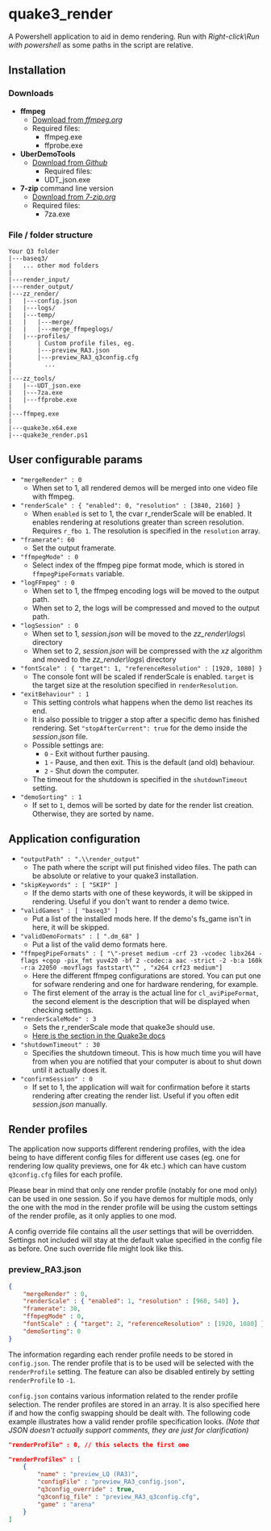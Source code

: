 # quake3_render

A Powershell application to aid in demo rendering. Run with *Right-click\Run with powershell* as some paths in the script are relative.

## Installation

### Downloads

- **ffmpeg**
  - [Download from *ffmpeg.org*](http://ffmpeg.org/download.html)
  - Required files:
    - ffmpeg.exe
    - ffprobe.exe
- **UberDemoTools**
  - [Download from *Github*](https://github.com/mightycow/uberdemotools)
    - Required files:
    - UDT_json.exe
- **7-zip** command line version
  - [Download from *7-zip.org*](https://7-zip.org/download.html)
  - Required files:
    - 7za.exe

### File / folder structure

```text
Your Q3 folder
|---baseq3/
|   ... other mod folders
|
|---render_input/
|---render_output/
|---zz_render/
|   |---config.json
|   |---logs/
|   |---temp/
|   |   |---merge/
|   |   |---merge_ffmpeglogs/
|   |---profiles/
|       | Custom profile files, eg.
|       |---preview_RA3.json
|       |---preview_RA3_q3config.cfg
|         ...
|
|---zz_tools/
|   |---UDT_json.exe
|   |---7za.exe
|   |---ffprobe.exe
|
|---ffmpeg.exe
|
|---quake3e.x64.exe
|---quake3e_render.ps1

```

## User configurable params

- `"mergeRender" : 0`
  - When set to 1, all rendered demos will be merged into one video file with ffmpeg.
- `"renderScale" : { "enabled": 0, "resolution" : [3840, 2160] }`
  - When `enabled` is set to 1, the cvar r_renderScale will be enabled. It enables rendering at resolutions greater than screen resolution. Requires `r_fbo 1`. The resolution is specified in the `resolution` array.
- `"framerate": 60`
  - Set the output framerate.
- `"ffmpegMode" : 0`
  - Select index of the ffmpeg pipe format mode, which is stored in `ffmpegPipeFormats` variable.
- `"logFFmpeg" : 0`
  - When set to 1, the ffmpeg encoding logs will be moved to the output path.
  - When set to 2, the logs will be compressed and moved to the output path.
- `"logSession" : 0`
  - When set to 1, *session.json* will be moved to the *zz_render\logs\\* directory
  - When set to 2, *session.json* will be compressed with the *xz* algorithm and moved to the *zz_render\logs\\* directory
- `"fontScale" : { "target": 1, "referenceResolution" : [1920, 1080] }`
  - The console font will be scaled if renderScale is enabled. `target` is the target size at the resolution specified in `renderResolution`.
- `"exitBehaviour" : 1`
  - This setting controls what happens when the demo list reaches its end.
  - It is also possible to trigger a stop after a specific demo has finished rendering. Set `"stopAfterCurrent": true` for the demo inside the *session.json* file.
  - Possible settings are:
    - `0` - Exit without further pausing.
    - `1` - Pause, and then exit. This is the default (and old) behaviour.
    - `2` - Shut down the computer.
  - The timeout for the shutdown is specified in the `shutdownTimeout` setting.
- `"demoSorting" : 1`
  - If set to `1`, demos will be sorted by date for the render list creation. Otherwise, they are sorted by name.

## Application configuration

- `"outputPath" : ".\\render_output"`
  - The path where the script will put finished video files. The path can be absolute or relative to your quake3 installation.
- `"skipKeywords" : [ "SKIP" ]`
  - If the demo starts with one of these keywords, it will be skipped in rendering. Useful if you don't want to render a demo twice.
- `"validGames" : [ "baseq3" ]`
  - Put a list of the installed mods here. If the demo's fs_game isn't in here, it will be skipped.
- `"validDemoFormats" : [ ".dm_68" ]`
  - Put a list of the valid demo formats here.
- `"ffmpegPipeFormats" : [ "\"-preset medium -crf 23 -vcodec libx264 -flags +cgop -pix_fmt yuv420 -bf 2 -codec:a aac -strict -2 -b:a 160k -r:a 22050 -movflags faststart\"" , "x264 crf23 medium"]`
  - Here the different ffmpeg configurations are stored. You can put one for sofware rendering and one for hardware rendering, for example.
  - The first element of the array is the actual line for `cl_aviPipeFormat`, the second element is the description that will be displayed when checking settings.
- `"renderScaleMode" : 3`
  - Sets the r_renderScale mode that quake3e should use.
  - [Here is the section in the Quake3e docs](https://github.com/ec-/Quake3e/blob/master/docs/quake3e.htm#L218)
- `"shutdownTimeout" : 30`
  - Specifies the shutdown timeout. This is how much time you will have from when you are notified that your computer is about to shut down until it actually does it.
- `"confirmSession" : 0`
  - If set to 1, the application will wait for confirmation before it starts rendering after creating the render list. Useful if you often edit *session.json* manually.

## Render profiles

The application now supports different rendering profiles, with the idea being to have different config files for different use cases (eg. one for rendering low quality previews, one for 4k etc.) which can have custom `q3config.cfg` files for each profile.

Please bear in mind that only one render profile (notably for one mod only) can be used in one session. So if you have demos for multiple mods, only the one with the mod in the render profile will be using the custom settings of the render profile, as it only applies to one mod.

A config override file contains all the *user* settings that will be overridden. Settings not included will stay at the default value specified in the config file as before. One such override file might look like this.

### preview_RA3.json

``` JSON
{
    "mergeRender" : 0,
    "renderScale" : { "enabled": 1, "resolution" : [960, 540] },
    "framerate": 30,
    "ffmpegMode" : 0,
    "fontScale" : { "target": 2, "referenceResolution" : [1920, 1080] },
    "demoSorting": 0
}
```

The information regarding each render profile needs to be stored in `config.json`. The render profile that is to be used will be selected with the `renderProfile` setting. The feature can also be disabled entirely by setting `renderProfile` to `-1`.

`config.json` contains various information related to the render profile selection. The render profiles are stored in an array. It is also specified here if and how the config swapping should be dealt with. The following code example illustrates how a valid render profile specification looks. *(Note that JSON doesn't actually support comments, they are just for clarification)*

``` JSON
"renderProfile" : 0, // this selects the first one

"renderProfiles" : [
    { 
        "name" : "preview_LQ (RA3)",
        "configFile" : "preview_RA3_config.json",
        "q3config_override" : true,
        "q3config_file" : "preview_RA3_q3config.cfg",
        "game" : "arena"
    }
]
```
